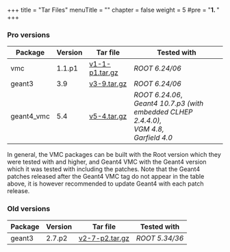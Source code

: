 +++
title = "Tar Files"
menuTitle = ""
chapter = false
weight = 5
#pre = "<b>1. </b>"
+++

### Pro versions

| Package | Version | Tar file | Tested with |
|---------|---------|----------| ------------|
| vmc | 1.1.p1 | [v1-1-p1.tar.gz](https://github.com/vmc-project/vmc/archive/v1-1-p1.tar.gz) | *ROOT 6.24/06* |
| geant3 | 3.9 | [v3-9.tar.gz](https://github.com/vmc-project/geant3/archive/v3-9.tar.gz) | *ROOT 6.24/06* |
| geant4_vmc | 5.4 | [v5-4.tar.gz](https://github.com/vmc-project/geant4_vmc/archive/v5-4.tar.gz) | *ROOT 6.24.06*,<br> *Geant4 10.7.p3 (with embedded CLHEP 2.4.4.0),* <br> *VGM 4.8,* <br> *Garfield 4.0*|


In general, the VMC packages can be built with the Root version which they were tested with and higher, and Geant4 VMC with the Geant4 version which it was tested with including the patches. Note that the Geant4 patches released after the Geant4 VMC tag do not appear in the table above, it is however recommended to update Geant4 with each patch release.

### Old versions

| Package | Version | Tar file | Tested with |
|---------|---------|----------| ------------|
| geant3 | 2.7.p2 | [v2-7-p2.tar.gz](https://github.com/vmc-project/geant3/archive/v2-7-p2.tar.gz) | *ROOT 5.34/36*  |
